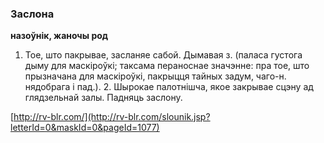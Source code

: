 ### Заслона
**назоўнік, жаночы род**

1. Тое, што пакрывае, засланяе сабой. Дымавая з. (паласа густога дыму для маскіроўкі; таксама пераноснае значэнне: пра тое, што прызначана для маскіроўкі, пакрыцця тайных задум, чаго-н. нядобрага і пад.). 2. Шырокае палотнішча, якое закрывае сцэну ад глядзельнай залы. Падняць заслону.

<a rel="author">[http://rv-blr.com/](http://rv-blr.com/slounik.jsp?letterId=0&maskId=0&pageId=1077)</a>
